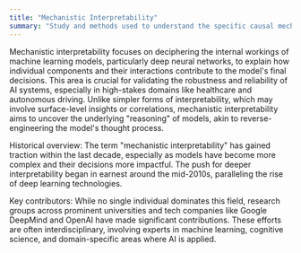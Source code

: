 ```yaml
---
title: "Mechanistic Interpretability"
summary: "Study and methods used to understand the specific causal mechanisms through which AI models produce their outputs."
---
```

Mechanistic interpretability focuses on deciphering the internal workings of machine learning models, particularly deep neural networks, to explain how individual components and their interactions contribute to the model's final decisions. This area is crucial for validating the robustness and reliability of AI systems, especially in high-stakes domains like healthcare and autonomous driving. Unlike simpler forms of interpretability, which may involve surface-level insights or correlations, mechanistic interpretability aims to uncover the underlying "reasoning" of models, akin to reverse-engineering the model's thought process.

Historical overview: The term "mechanistic interpretability" has gained traction within the last decade, especially as models have become more complex and their decisions more impactful. The push for deeper interpretability began in earnest around the mid-2010s, paralleling the rise of deep learning technologies.

Key contributors: While no single individual dominates this field, research groups across prominent universities and tech companies like Google DeepMind and OpenAI have made significant contributions. These efforts are often interdisciplinary, involving experts in machine learning, cognitive science, and domain-specific areas where AI is applied.

